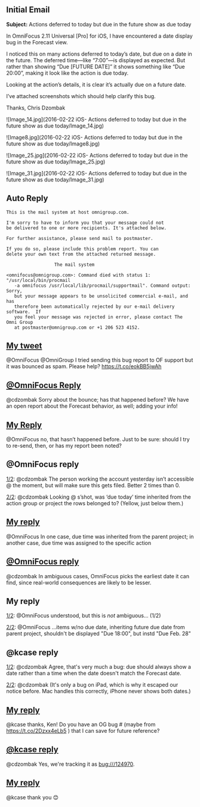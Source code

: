 ## Initial Email

**Subject:** Actions deferred to today but due in the future show as due today

In OmniFocus 2.11 Universal [Pro] for iOS, I have encountered a date display bug in the Forecast view.

I noticed this on many actions deferred to today’s date, but due on a date in the future. The deferred time—like “7:00”—is displayed as expected. But rather than showing “Due [FUTURE DATE]” it shows something like “Due 20:00”, making it look like the action is due today.

Looking at the action’s details, it is clear it’s actually due on a future date.

I’ve attached screenshots which should help clarify this bug.

Thanks,
Chris Dzombak

![Image_14.jpg](2016-02-22 iOS- Actions deferred to today but due in the future show as due today/Image_14.jpg)

![Image8.jpg](2016-02-22 iOS- Actions deferred to today but due in the future show as due today/Image8.jpg)

![Image_25.jpg](2016-02-22 iOS- Actions deferred to today but due in the future show as due today/Image_25.jpg)

![Image_31.jpg](2016-02-22 iOS- Actions deferred to today but due in the future show as due today/Image_31.jpg)

## Auto Reply

```
This is the mail system at host omnigroup.com.

I'm sorry to have to inform you that your message could not
be delivered to one or more recipients. It's attached below.

For further assistance, please send mail to postmaster.

If you do so, please include this problem report. You can
delete your own text from the attached returned message.

                  The mail system

<omnifocus@omnigroup.com>: Command died with status 1: "/usr/local/bin/procmail
   -a omnifocus /usr/local/lib/procmail/supportmail". Command output: Sorry,
   but your message appears to be unsolicited commercial e-mail, and has
   therefore been automatically rejected by our e-mail delivery software.  If
   you feel your message was rejected in error, please contact The Omni Group
   at postmaster@omnigroup.com or +1 206 523 4152.   
```

## [My tweet](https://twitter.com/cdzombak/status/701879627824939009)

@OmniFocus @OmniGroup I tried sending this bug report to OF support but it was bounced as spam. Please help? https://t.co/eokBB5jwAh

## [@OmniFocus Reply](https://twitter.com/OmniFocus/status/701914516452302848)

@cdzombak Sorry about the bounce; has that happened before? We have an open report about the Forecast behavior, as well; adding your info!

## [My Reply](https://twitter.com/cdzombak/status/701948854086795264)

@OmniFocus no, that hasn’t happened before. Just to be sure: should I try to re-send, then, or has my report been noted?

## @OmniFocus reply

[1/2](https://twitter.com/OmniFocus/status/702213523636510721): @cdzombak The person working the account yesterday isn’t accessible @ the moment, but will make sure this gets filed. Better 2 times than 0.

[2/2](https://twitter.com/OmniFocus/status/702214392176193536): @cdzombak Looking @ s’shot, was ‘due today’ time inherited from the action group or project the rows belonged to? (Yellow, just below them.)

## [My reply](https://twitter.com/cdzombak/status/702227638681792513)

@OmniFocus In one case, due time was inherited from the parent project; in another case, due time was assigned to the specific action

## [@OmniFocus reply](https://twitter.com/OmniFocus/status/702277137634439168)

@cdzombak In ambiguous cases, OmniFocus picks the earliest date it can find, since real-world consequences are likely to be lesser.

## My reply

[1/2](https://twitter.com/cdzombak/status/702509420983545856): @OmniFocus understood, but this is *not* ambiguous… (1/2)

[2/2](https://twitter.com/cdzombak/status/702509739691909120): @OmniFocus …items w/no due date, inheriting future due date from parent project, shouldn't be displayed "Due 18:00", but instd "Due Feb. 28"

## @kcase reply

[1/2](https://twitter.com/kcase/status/702532300341276672): @cdzombak Agree, that's very much a bug: due should always show a date rather than a time when the date doesn't match the Forecast date.

[2/2](https://twitter.com/kcase/status/702533750609940482): @cdzombak (It's only a bug on iPad, which is why it escaped our notice before. Mac handles this correctly, iPhone never shows both dates.)

## [My reply](https://twitter.com/cdzombak/status/702533842914156544)

@kcase thanks, Ken! Do you have an OG bug # (maybe from https://t.co/2Dzxx4eLb5 ) that I can save for future reference?

## [@kcase reply](https://twitter.com/kcase/status/702535326028341249)

@cdzombak Yes, we're tracking it as <bug:///124970>.

## [My reply](https://twitter.com/cdzombak/status/702535711942176769)

@kcase thank you 😊
